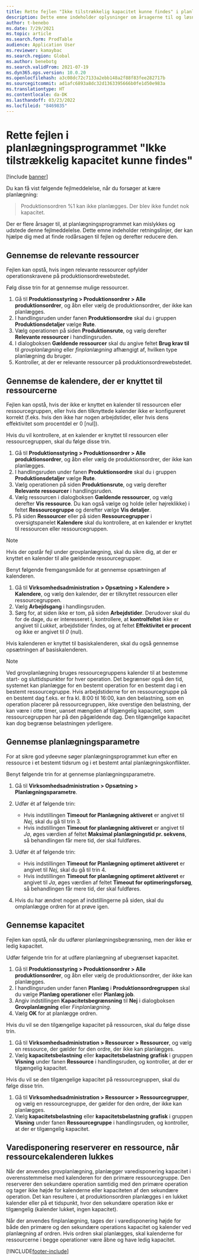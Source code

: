 ```yaml
---
title: Rette fejlen "Ikke tilstrækkelig kapacitet kunne findes" i planlægningsprogrammet og kapacitetsbegrænsning
description: Dette emne indeholder oplysninger om årsagerne til og løsningerne for 'Produktionsordren %1 kunne ikke planlægges. Fejlen i planlægningsprogrammet "Ikke tilstrækkelig kapacitet kunne findes".
author: t-benebo
ms.date: 7/29/2021
ms.topic: article
ms.search.form: ProdTable
audience: Application User
ms.reviewer: kamaybac
ms.search.region: Global
ms.author: benebotg
ms.search.validFrom: 2021-07-19
ms.dyn365.ops.version: 10.0.20
ms.openlocfilehash: a3c08dc72c7133a2ebb148a2f88f83fee282717b
ms.sourcegitcommit: ad1afc6893a8dc32d1363395666b0fe1d50e983a
ms.translationtype: HT
ms.contentlocale: da-DK
ms.lasthandoff: 03/23/2022
ms.locfileid: "8469835"
---
```

# <a name="fix-the-not-enough-capacity-could-be-found-scheduling-engine-error"></a>Rette fejlen i planlægningsprogrammet "Ikke tilstrækkelig kapacitet kunne findes"

[!include [banner](../includes/banner.md)]

Du kan få vist følgende fejlmeddelelse, når du forsøger at kære planlægning:

> Produktionsordren %1 kan ikke planlægges. Der blev ikke fundet nok kapacitet.

Der er flere årsager til, at planlægningsprogrammet kan mislykkes og udstede denne fejlmeddelelse. Dette emne indeholder retningslinjer, der kan hjælpe dig med at finde rodårsagen til fejlen og derefter reducere den.

## <a name="review-the-applicable-resources"></a>Gennemse de relevante ressourcer

Fejlen kan opstå, hvis ingen relevante ressourcer opfylder operationskravene på produktionsordrewebstedet.

Følg disse trin for at gennemse mulige ressourcer.

1. Gå til **Produktionsstyring \> Produktionsordrer \> Alle produktionsordrer**, og åbn eller vælg de produktionsordrer, der ikke kan planlægges.
1. I handlingsruden under fanen **Produktionsordre** skal du i gruppen **Produktionsdetaljer** vælge **Rute**.
1. Vælg operationen på siden **Produktionsrute**, og vælg derefter **Relevante ressourcer** i handlingsruden.
1. I dialogboksen **Gældende ressourcer** skal du angive feltet **Brug krav til** til *grovplanlægning* eller *finplanlægning* afhængigt af, hvilken type planlægning du bruger.
1. Kontroller, at der er relevante ressourcer på produktionsordrewebstedet.

## <a name="review-the-calendars-that-are-associated-with-resources"></a>Gennemse de kalendere, der er knyttet til ressourcerne

Fejlen kan opstå, hvis der ikke er knyttet en kalender til ressourcen eller ressourcegruppen, eller hvis den tilknyttede kalender ikke er konfigureret korrekt (f.eks. hvis den ikke har nogen arbejdstider, eller hvis dens effektivitet som procentdel er 0 \[nul\]).

Hvis du vil kontrollere, at en kalender er knyttet til ressourcen eller ressourcegruppen, skal du følge disse trin.

1. Gå til **Produktionsstyring \> Produktionsordrer \> Alle produktionsordrer**, og åbn eller vælg de produktionsordrer, der ikke kan planlægges.
1. I handlingsruden under fanen **Produktionsordre** skal du i gruppen **Produktionsdetaljer** vælge **Rute**.
1. Vælg operationen på siden **Produktionsrute**, og vælg derefter **Relevante ressourcer** i handlingsruden.
1. Vælg ressourcen i dialogboksen **Gældende ressourcer**, og vælg derefter **Vis ressource**. Du kan også vælge og holde (eller højreklikke) i feltet **Ressourcegruppe** og derefter vælge **Vis detaljer**.
1. På siden **Ressourcer** eller på siden **Ressourcegrupper** i oversigtspanelet **Kalendere** skal du kontrollere, at en kalender er knyttet til ressourcen eller ressourcegruppen.

> [!NOTE]
> Hvis der opstår fejl under grovplanlægning, skal du sikre dig, at der er knyttet en kalender til alle gældende ressourcegrupper.

Benyt følgende fremgangsmåde for at gennemse opsætningen af kalenderen.

1. Gå til **Virksomhedsadministration \> Opsætning \> Kalendere \> Kalendere**, og vælg den kalender, der er tilknyttet ressourcen eller ressourcegruppen.
1. Vælg **Arbejdsgang** i handlingsruden.
1. Sørg for, at siden ikke er tom, på siden **Arbejdstider**. Derudover skal du for de dage, du er interesseret i, kontrollere, at **kontrolfeltet** ikke er angivet til *Lukket*, arbejdstider findes, og at feltet **Effektivitet er procent** og ikke er angivet til *0* (nul).

Hvis kalenderen er knyttet til basiskalenderen, skal du også gennemse opsætningen af basiskalenderen.

> [!NOTE]
> Ved grovplanlægning bruges ressourcegruppens kalender til at bestemme start- og sluttidspunkter for hver operation. Det begrænser også den tid, systemet kan planlægge for en bestemt operation for en bestemt dag i en bestemt ressourcegruppe. Hvis arbejdstiderne for en ressourcegruppe på en bestemt dag f.eks. er fra kl. 8:00 til 16:00, kan den belastning, som en operation placerer på ressourcegruppen, ikke overstige den belastning, der kan være i otte timer, uanset mængden af tilgængelig kapacitet, som ressourcegruppen har på den pågældende dag. Den tilgængelige kapacitet kan dog begrænse belastningen yderligere.

## <a name="review-the-scheduling-parameters"></a>Gennemse planlægningsparametre

For at sikre god ydeevne søger planlægningsprogrammet kun efter en ressource i et bestemt tidsrum og i et bestemt antal planlægningskonflikter.

Benyt følgende trin for at gennemse planlægningsparametre.

1. Gå til **Virksomhedsadministration \> Opsætning \> Planlægningsparametre**.
1. Udfør ét af følgende trin:

    - Hvis indstillingen **Timeout for Planlægning aktiveret** er angivet til *Nej*, skal du gå til trin 3.
    - Hvis indstillingen **Timeout for planlægning aktiveret** er angivet til *Ja*, øges værdien af feltet **Maksimal planlægningstid pr. sekvens**, så behandlingen får mere tid, der skal fuldføres.

1. Udfør ét af følgende trin:

    - Hvis indstillingen **Timeout for Planlægning optimeret aktiveret** er angivet til *Nej*, skal du gå til trin 4.
    - Hvis indstillingen **Timeout for planlægning optimeret aktiveret** er angivet til *Ja*, øges værdien af feltet **Timeout for optimeringsforsøg**, så behandlingen får mere tid, der skal fuldføres.

1. Hvis du har ændret nogen af indstillingerne på siden, skal du omplanlægge ordren for at prøve igen.

## <a name="review-capacity"></a>Gennemse kapacitet

Fejlen kan opstå, når du udfører planlægningsbegrænsning, men der ikke er ledig kapacitet.

Udfør følgende trin for at udføre planlægning af ubegrænset kapacitet.

1. Gå til **Produktionsstyring \> Produktionsordrer \> Alle produktionsordrer**, og åbn eller vælg de produktionsordrer, der ikke kan planlægges.
1. I handlingsruden under fanen **Planlæg** i **Produktionsordregruppen** skal du vælge **Planlæg operationer** eller **Planlæg job**.
1. Angiv indstillingen **Kapacitetsbegrænsning** til **Nej** i dialogboksen **Grovplanlægning** eller *Finplanlægning*.
1. Vælg **OK** for at planlægge ordren.

Hvis du vil se den tilgængelige kapacitet på ressourcen, skal du følge disse trin.

1. Gå til **Virksomhedsadministration \> Ressourcer \> Ressourcer**, og vælg en ressource, der gælder for den ordre, der ikke kan planlægges.
1. Vælg **kapacitetsbelastning** eller **kapacitetsbelastning grafisk** i gruppen **Visning** under fanen **Ressource** i handlingsruden, og kontroller, at der er tilgængelig kapacitet.

Hvis du vil se den tilgængelige kapacitet på ressourcegruppen, skal du følge disse trin.

1. Gå til **Virksomhedsadministration \> Ressourcer \> Ressourcegrupper**, og vælg en ressourcegruppe, der gælder for den ordre, der ikke kan planlægges.
1. Vælg **kapacitetsbelastning** eller **kapacitetsbelastning grafisk** i gruppen **Visning** under fanen **Ressourcegruppe** i handlingsruden, og kontroller, at der er tilgængelig kapacitet.

## <a name="master-planning-books-a-resource-when-the-resource-calendar-is-closed"></a>Varedisponering reserverer en ressource, når ressourcekalenderen lukkes

Når der anvendes grovplanlægning, planlægger varedisponering kapacitet i overensstemmelse med kalenderen for den primære ressourcegruppe. Den reserverer den sekundære operation samtidig med den primære operation og tager ikke højde for kalenderne eller kapaciteten af den sekundære operation. Det kan resultere i, at produktionsordren planlægges i en lukket kalender eller på et tidspunkt, hvor den sekundære operation ikke er tilgængelig (kalender lukket, ingen kapacitet).

Når der anvendes finplanlægning, tages der i varedisponering højde for både den primære og den sekundære operations kapacitet og kalender ved planlægning af ordren. Hvis ordren skal planlægges, skal kalenderne for ressourcerne i begge operationer være åbne og have ledig kapacitet.

[!INCLUDE[footer-include](../../includes/footer-banner.md)]
